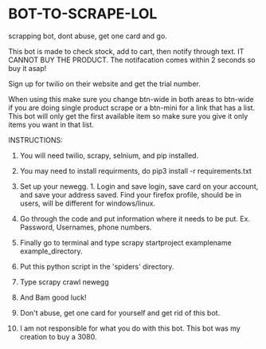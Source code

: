 # BOT-TO-SCRAPE-LOL
scrapping bot, dont abuse, get one card and go.

This bot is made to check stock, add to cart, then notify through text. IT CANNOT BUY THE PRODUCT. The notifacation comes within 2 seconds so buy it asap! 

Sign up for twilio on their website and get the trial number. 

When using this make sure you change btn-wide in both areas to btn-wide if you are doing single product scrape or a btn-mini for a link that has a list. This bot will only get the first available item so make sure you give it only items you want in that list.  

INSTRUCTIONS:

1. You will need twilio, scrapy, selnium, and pip installed. 

2. You may need to install requirments, do pip3 install -r requirements.txt 

3. Set up your newegg. 1. Login and save login, save card on your account, and save your address saved. Find your firefox profile, should be in users, will be different for windows/linux.

4. Go through the code and put information where it needs to be put. Ex. Password, Usernames, phone numbers. 

5. Finally go to terminal and type scrapy startproject examplename example_directory.

6. Put this python script in the 'spiders' directory.

7. Type scrapy crawl newegg

8. And Bam good luck!

9. Don't abuse, get one card for yourself and get rid of this bot.

10. I am not responsible for what you do with this bot. This bot was my creation to buy a 3080.
